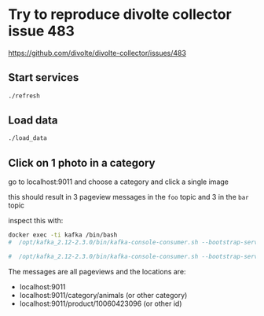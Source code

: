 # Try to reproduce divolte collector issue 483

https://github.com/divolte/divolte-collector/issues/483

## Start services

```bash
./refresh
```

## Load data

```bash
./load_data
```

## Click on 1 photo in a category

go to localhost:9011 and choose a category and click a single image

this should result in 3 pageview messages in the `foo` topic and 3 in the `bar` topic

inspect this with:

```bash
docker exec -ti kafka /bin/bash
#  /opt/kafka_2.12-2.3.0/bin/kafka-console-consumer.sh --bootstrap-server localhost:9092 --topic foo --from-beginning

#  /opt/kafka_2.12-2.3.0/bin/kafka-console-consumer.sh --bootstrap-server localhost:9092 --topic bar --from-beginning
```

The messages are all pageviews and the locations are:
- localhost:9011
- localhost:9011/category/animals (or other category)
- localhost:9011/product/10060423096 (or other id)

